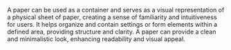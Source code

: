 A paper can be used as a container and serves as a visual representation of a physical sheet of paper, creating a sense of familiarity and intuitiveness for users. It helps organize and contain settings or form elements within a defined area, providing structure and clarity. A paper can provide a clean and minimalistic look, enhancing readability and visual appeal.